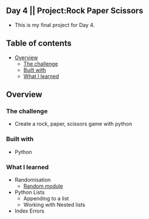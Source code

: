 ## Day 4 || Project:Rock Paper Scissors

- This is my final project for Day 4.

## Table of contents

- [Overview](#overview)
  - [The challenge](#the-challenge)
  - [Built with](#built-with)
  - [What I learned](#what-i-learned)

## Overview

### The challenge

- Create a rock, paper, scissors game with python



### Built with

- Python

### What I learned
- Randomisation
  - [Random module](https://www.askpython.com/python-modules/python-random-module-generate-random-numbers-sequences)
- Python Lists
  - Appending to a list
  - Working with Nested lists
- Index Errors